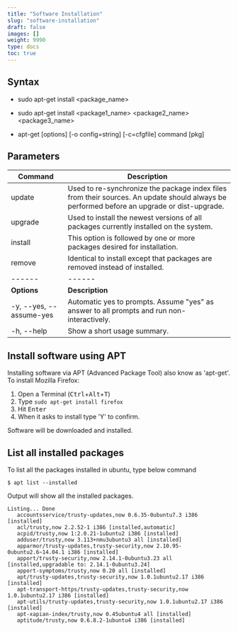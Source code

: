```yaml
---
title: "Software Installation"
slug: "software-installation"
draft: false
images: []
weight: 9990
type: docs
toc: true
---
```


## Syntax
- sudo apt-get install <package_name>

- sudo apt-get install <package1_name> <package2_name> <package3_name> 

- apt-get [options] [-o config=string] [-c=cfgfile] command [pkg]

## Parameters
| Command | Description |
| ------ | ------ |
| update   | Used to re-synchronize the package index files from their sources. An update should always be performed before an upgrade or dist-upgrade.  |
| upgrade   | Used to install the newest versions of all packages currently installed on the system. |
| install | This option is followed by one or more packages desired for installation. |
| remove | Identical to install except that packages are removed instead of installed. |
| ------ | ------ |
| **Options** | **Description** |
| -y, --yes, --assume-yes | Automatic yes to prompts. Assume "yes" as answer to all prompts and run non-interactively. |
| -h, --help | Show a short usage summary. |

## Install software using APT
Installing software via APT (Advanced Package Tool) also know as 'apt-get'.
To install Mozilla Firefox:

 1. Open a Terminal (<kbd>Ctrl</kbd>+<kbd>Alt</kbd>+<kbd>T</kbd>)
 2. Type `sudo apt-get install firefox`
 3. Hit <kbd>Enter</kbd>
 4. When it asks to install type 'Y' to confirm.

Software will be downloaded and installed.






## List all installed packages
To list all the packages installed in ubuntu, type below command
    
    $ apt list --installed

Output will show all the installed packages.

   

    Listing... Done
       accountsservice/trusty-updates,now 0.6.35-0ubuntu7.3 i386 [installed]
       acl/trusty,now 2.2.52-1 i386 [installed,automatic]
       acpid/trusty,now 1:2.0.21-1ubuntu2 i386 [installed]
       adduser/trusty,now 3.113+nmu3ubuntu3 all [installed]
       apparmor/trusty-updates,trusty-security,now 2.10.95-0ubuntu2.6~14.04.1 i386 [installed]
       apport/trusty-security,now 2.14.1-0ubuntu3.23 all [installed,upgradable to: 2.14.1-0ubuntu3.24]
       apport-symptoms/trusty,now 0.20 all [installed]
       apt/trusty-updates,trusty-security,now 1.0.1ubuntu2.17 i386 [installed]
       apt-transport-https/trusty-updates,trusty-security,now 1.0.1ubuntu2.17 i386 [installed]
       apt-utils/trusty-updates,trusty-security,now 1.0.1ubuntu2.17 i386 [installed]
       apt-xapian-index/trusty,now 0.45ubuntu4 all [installed]
       aptitude/trusty,now 0.6.8.2-1ubuntu4 i386 [installed]

